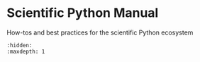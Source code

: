 # Scientific Python Manual

How-tos and best practices for the scientific Python ecosystem

```{toctree}
:hidden:
:maxdepth: 1
```
